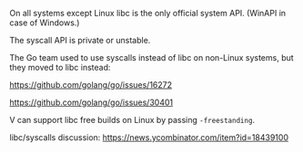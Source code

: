 On all systems except Linux libc is the only official system API. (WinAPI in case of Windows.)

The syscall API is private or unstable.

The Go team used to use syscalls instead of libc on non-Linux systems, but they moved to libc instead:

https://github.com/golang/go/issues/16272

https://github.com/golang/go/issues/30401

V can support libc free builds on Linux by passing `-freestanding`.

libc/syscalls discussion:
https://news.ycombinator.com/item?id=18439100